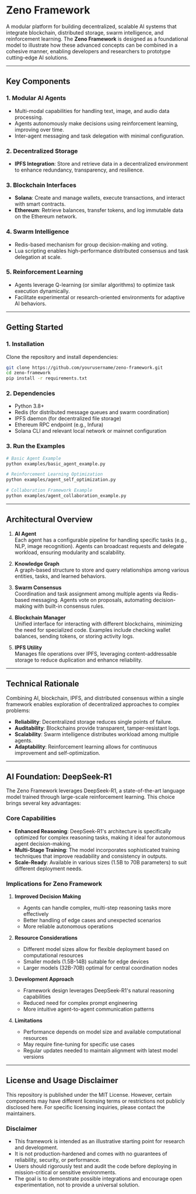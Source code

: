 # Zeno Framework

A modular platform for building decentralized, scalable AI systems that integrate blockchain, distributed storage, swarm intelligence, and reinforcement learning. The **Zeno Framework** is designed as a foundational model to illustrate how these advanced concepts can be combined in a cohesive manner, enabling developers and researchers to prototype cutting-edge AI solutions.

---

## Key Components

### 1. Modular AI Agents

- Multi-modal capabilities for handling text, image, and audio data processing.
- Agents autonomously make decisions using reinforcement learning, improving over time.
- Inter-agent messaging and task delegation with minimal configuration.

### 2. Decentralized Storage

- **IPFS Integration**: Store and retrieve data in a decentralized environment to enhance redundancy, transparency, and resilience.

### 3. Blockchain Interfaces

- **Solana**: Create and manage wallets, execute transactions, and interact with smart contracts.
- **Ethereum**: Retrieve balances, transfer tokens, and log immutable data on the Ethereum network.

### 4. Swarm Intelligence

- Redis-based mechanism for group decision-making and voting.
- Lua scripting enables high-performance distributed consensus and task delegation at scale.

### 5. Reinforcement Learning

- Agents leverage Q-learning (or similar algorithms) to optimize task execution dynamically.
- Facilitate experimental or research-oriented environments for adaptive AI behaviors.

---

## Getting Started

### 1. Installation

Clone the repository and install dependencies:

```bash
git clone https://github.com/yourusername/zeno-framework.git
cd zeno-framework
pip install -r requirements.txt
```

### 2. Dependencies

- Python 3.8+
- Redis (for distributed message queues and swarm coordination)
- IPFS daemon (for decentralized file storage)
- Ethereum RPC endpoint (e.g., Infura)
- Solana CLI and relevant local network or mainnet configuration

### 3. Run the Examples

```bash
# Basic Agent Example
python examples/basic_agent_example.py

# Reinforcement Learning Optimization
python examples/agent_self_optimization.py

# Collaboration Framework Example
python examples/agent_collaboration_example.py
```

---

## Architectural Overview

1. **AI Agent**  
   Each agent has a configurable pipeline for handling specific tasks (e.g., NLP, image recognition). Agents can broadcast requests and delegate workload, ensuring modularity and scalability.

2. **Knowledge Graph**  
   A graph-based structure to store and query relationships among various entities, tasks, and learned behaviors.

3. **Swarm Consensus**  
   Coordination and task assignment among multiple agents via Redis-based messaging. Agents vote on proposals, automating decision-making with built-in consensus rules.

4. **Blockchain Manager**  
   Unified interface for interacting with different blockchains, minimizing the need for specialized code. Examples include checking wallet balances, sending tokens, or storing activity logs.

5. **IPFS Utility**  
   Manages file operations over IPFS, leveraging content-addressable storage to reduce duplication and enhance reliability.

---

## Technical Rationale

Combining AI, blockchain, IPFS, and distributed consensus within a single framework enables exploration of decentralized approaches to complex problems:

- **Reliability**: Decentralized storage reduces single points of failure.
- **Auditability**: Blockchains provide transparent, tamper-resistant logs.
- **Scalability**: Swarm intelligence distributes workload among multiple agents.
- **Adaptability**: Reinforcement learning allows for continuous improvement and self-optimization.

---

## AI Foundation: DeepSeek-R1

The Zeno Framework leverages DeepSeek-R1, a state-of-the-art language model trained through large-scale reinforcement learning. This choice brings several key advantages:

### Core Capabilities

- **Enhanced Reasoning**: DeepSeek-R1's architecture is specifically optimized for complex reasoning tasks, making it ideal for autonomous agent decision-making.
- **Multi-Stage Training**: The model incorporates sophisticated training techniques that improve readability and consistency in outputs.
- **Scale-Ready**: Available in various sizes (1.5B to 70B parameters) to suit different deployment needs.

### Implications for Zeno Framework

1. **Improved Decision Making**

   - Agents can handle complex, multi-step reasoning tasks more effectively
   - Better handling of edge cases and unexpected scenarios
   - More reliable autonomous operations

2. **Resource Considerations**

   - Different model sizes allow for flexible deployment based on computational resources
   - Smaller models (1.5B-14B) suitable for edge devices
   - Larger models (32B-70B) optimal for central coordination nodes

3. **Development Approach**

   - Framework design leverages DeepSeek-R1's natural reasoning capabilities
   - Reduced need for complex prompt engineering
   - More intuitive agent-to-agent communication patterns

4. **Limitations**
   - Performance depends on model size and available computational resources
   - May require fine-tuning for specific use cases
   - Regular updates needed to maintain alignment with latest model versions

---

## License and Usage Disclaimer

This repository is published under the MIT License. However, certain components may have different licensing terms or restrictions not publicly disclosed here. For specific licensing inquiries, please contact the maintainers.

### Disclaimer

- This framework is intended as an illustrative starting point for research and development.
- It is not production-hardened and comes with no guarantees of reliability, security, or performance.
- Users should rigorously test and audit the code before deploying in mission-critical or sensitive environments.
- The goal is to demonstrate possible integrations and encourage open experimentation, not to provide a universal solution.
